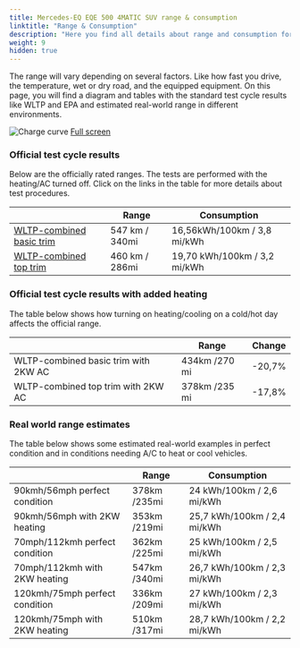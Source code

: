 ```yaml
---
title: Mercedes-EQ EQE 500 4MATIC SUV range & consumption
linktitle: "Range & Consumption"
description: "Here you find all details about range and consumption for Mercedes-EQ EQE 500 4MATIC SUV."
weight: 9
hidden: true
---
```

<!-- markdownlint-disable MD033 -->
<object type="image/svg+xml" data="../modelnavigation.svg"></object>

The range will vary depending on several factors. Like how fast you drive, the temperature, wet or dry road, and the equipped equipment. On this page, you will find a diagram and tables with the standard test cycle results like WLTP and EPA and estimated real-world range in different environments. 

![Charge curve](../range.svg  "Range information")
[Full screen](../range.svg)

### Official test cycle results

Below are the officially rated ranges. The tests are performed with the heating/AC turned off. Click on the links in the table for more details about test procedures. 

| | Range  | Consumption  |
|----|-----|------|
| [WLTP-combined basic trim](../../../../../guides/understandingrange/wltp/) | 547 km / 340mi |16,56kWh/100km / 3,8 mi/kWh | 
| [WLTP-combined top trim](../../../../../guides/understandingrange/wltp/) | 460 km / 286mi | 19,70 kWh/100km / 3,2 mi/kWh | 

### Official test cycle results with added heating

The table below shows how turning on heating/cooling on a cold/hot day affects the official range. 

| | Range  | Change  |
|----|-----|------|
| WLTP-combined basic trim with 2KW AC | 434km /270 mi | -20,7%|
| WLTP-combined top trim with 2KW AC | 378km /235 mi | -17,8%|

### Real world range estimates

The table below shows some estimated real-world examples in perfect condition and in conditions needing A/C to heat or cool vehicles. 

| | Range  | Consumption  |
|----|-----|------|
| 90kmh/56mph perfect condition | 378km /235mi| 24 kWh/100km / 2,6 mi/kWh |
| 90kmh/56mph with 2KW heating | 353km /219mi| 25,7 kWh/100km / 2,4 mi/kWh |
| 70mph/112kmh perfect condition | 362km /225mi| 25 kWh/100km / 2,5 mi/kWh|
| 70mph/112kmh with 2KW heating | 547km /340mi| 26,7 kWh/100km / 2,3 mi/kWh  |
| 120kmh/75mph perfect condition | 336km /209mi| 27 kWh/100km / 2,3 mi/kWh |
| 120kmh/75mph with 2KW heating | 510km /317mi| 28,7 kWh/100km / 2,2 mi/kWh |
